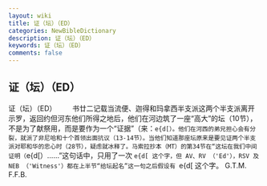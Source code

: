 ```yaml
---
layout: wiki
title: 证（坛）（ED）
categories: NewBibleDictionary
description: 证（坛）（ED）
keywords: 证（坛）（ED）
comments: false
---
```


## 证（坛）（ED）



证（坛）（ED）
　　书廿二记载当流便、迦得和玛拿西半支派这两个半支派离开示罗，返回约但河东他们所得之地后，他们在河边筑了一座“高大”的坛（10节），不是为了献祭用，而是要作为一个“证据”（来：`e{d[）。他们在河西的弟兄担心会有分裂，就派了非尼哈和十个首领出面抗议（13-14节）。当他们知道那座坛原来是要见证两个半支派对耶和华的忠心时（28节），疑虑就冰释了。马索拉抄本（MT）的第34节在“这坛在我们中间证明（`e{d[）……”这句话中，只用了一次 `e{d[ 这个字，但 AV、RV （'Ed'），RSV 及 NEB （'Witness'）都在上半节“给坛起名”这一句之后假设有 `e{d[ 这个字。
G.T.M.
F.F.B.




